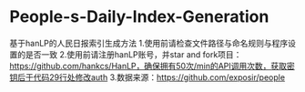 # People-s-Daily-Index-Generation
基于hanLP的人民日报索引生成方法
1.使用前请检查文件路径与命名规则与程序设置的是否一致
2.使用前请注册hanLP账号，并star and fork项目：https://github.com/hankcs/HanLP，确保拥有50次/min的API调用次数，获取密钥后于代码29行处修改auth
3.数据来源：https://github.com/exposir/people
